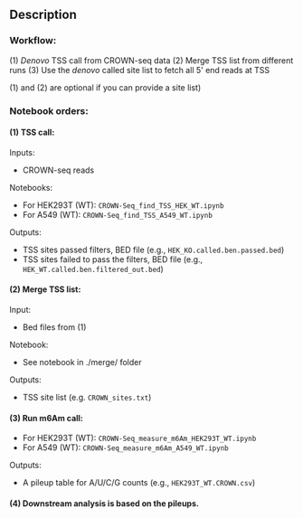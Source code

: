## Description

### Workflow: 

(1) *Denovo* TSS call from CROWN-seq data
(2) Merge TSS list from different runs
(3) Use the *denovo* called site list to fetch all 5' end reads at TSS

(1) and (2) are optional if you can provide a site list)


### Notebook orders:

#### (1) TSS call:

Inputs: 

* CROWN-seq reads

Notebooks:

* For HEK293T (WT): `CROWN-Seq_find_TSS_HEK_WT.ipynb`
* For A549 (WT): `CROWN-Seq_find_TSS_A549_WT.ipynb`

Outputs:

* TSS sites passed filters, BED file (e.g., `HEK_KO.called.ben.passed.bed`)
* TSS sites failed to pass the filters, BED file (e.g., `HEK_WT.called.ben.filtered_out.bed`)

#### (2) Merge TSS list:

Input: 

* Bed files from (1)

Notebook:

* See notebook in ./merge/ folder

Outputs:

* TSS site list (e.g. `CROWN_sites.txt`)

#### (3) Run m6Am call:

* For HEK293T (WT): `CROWN-Seq_measure_m6Am_HEK293T_WT.ipynb`
* For A549 (WT): `CROWN-Seq_measure_m6Am_A549_WT.ipynb` 

Outputs:

* A pileup table for A/U/C/G counts (e.g., `HEK293T_WT.CROWN.csv`)

#### (4) Downstream analysis is based on the pileups.


